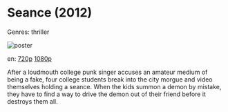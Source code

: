 # Seance (2012)

Genres: thriller

![poster](http://image.tmdb.org/t/p/w500/hXLKEEsZOFUmDP7zMK5S8L2dTMW.jpg)

en:
  [720p](magnet:?xt=urn:btih:7F7D986AFBD1B01F6D0C6744D20A192F45F0661E&tr=udp://glotorrents.pw:6969/announce&tr=udp://tracker.opentrackr.org:1337/announce&tr=udp://torrent.gresille.org:80/announce&tr=udp://tracker.openbittorrent.com:80&tr=udp://tracker.coppersurfer.tk:6969&tr=udp://tracker.leechers-paradise.org:6969&tr=udp://p4p.arenabg.ch:1337&tr=udp://tracker.internetwarriors.net:1337)
  [1080p](magnet:?xt=urn:btih:B1D83D955EA926CE25181E480D07E86F3B6DAC65&tr=udp://glotorrents.pw:6969/announce&tr=udp://tracker.opentrackr.org:1337/announce&tr=udp://torrent.gresille.org:80/announce&tr=udp://tracker.openbittorrent.com:80&tr=udp://tracker.coppersurfer.tk:6969&tr=udp://tracker.leechers-paradise.org:6969&tr=udp://p4p.arenabg.ch:1337&tr=udp://tracker.internetwarriors.net:1337)
  


After a loudmouth college punk singer accuses an amateur medium of being a fake, four college students break into the city morgue and video themselves holding a seance. When the kids summon a demon by mistake, they have to find a way to drive the demon out of their friend before it destroys them all.